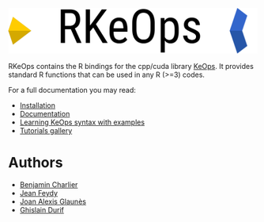 ![logo rkeops](./doc/_static/logo/rkeops_logo.png)

RKeOps contains the R bindings for the cpp/cuda library [KeOps](https://www.kernel-operations.io/). It provides
standard R functions that can be used in any R (>=3) codes.

For a full documentation you may read:

* [Installation](https://www.kernel-operations.io/keops/introduction/installation.html)
* [Documentation](https://www.kernel-operations.io/)
* [Learning KeOps syntax with examples](https://www.kernel-operations.io/keops/_auto_examples/index.html)
* [Tutorials gallery](https://www.kernel-operations.io/keops/_auto_tutorials/index.html)

# Authors

- [Benjamin Charlier](https://imag.umontpellier.fr/~charlier/)
- [Jean Feydy](https://www.math.ens.fr/~feydy/)
- [Joan Alexis Glaunès](https://www.mi.parisdescartes.fr/~glaunes/)
- [Ghislain Durif](https://gdurif.perso.math.cnrs.fr/)
